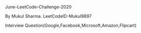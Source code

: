 June-LeetCode-Challenge-2020

By Mukul Sharma. LeetCodeID-Mukul9897

Interview Question(Google,Facebook,Microsoft,Amazon,Flipcart)
